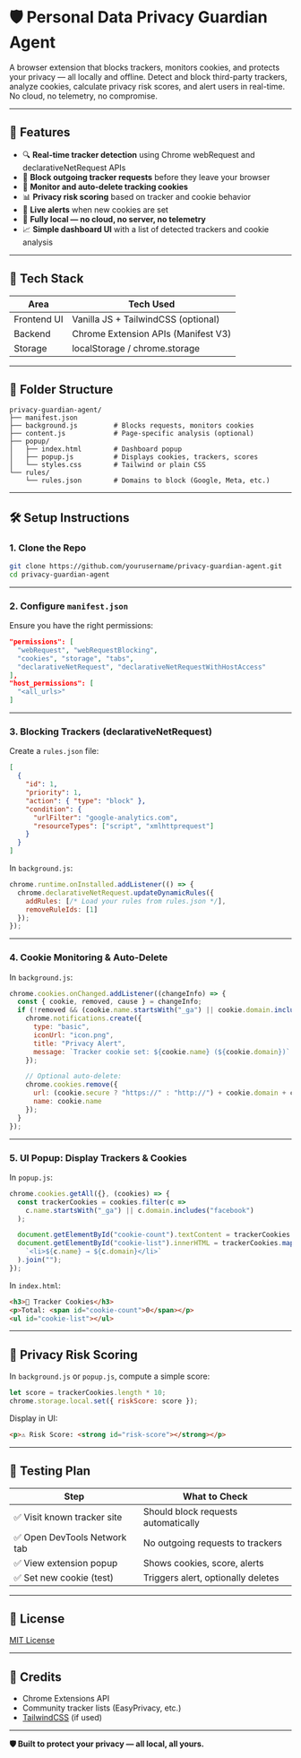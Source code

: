 
# 🛡️ Personal Data Privacy Guardian Agent

A browser extension that blocks trackers, monitors cookies, and protects your privacy — all locally and offline. Detect and block third-party trackers, analyze cookies, calculate privacy risk scores, and alert users in real-time. No cloud, no telemetry, no compromise.

---

## 🚀 Features

- 🔍 **Real-time tracker detection** using Chrome webRequest and declarativeNetRequest APIs
- 🚫 **Block outgoing tracker requests** before they leave your browser
- 🍪 **Monitor and auto-delete tracking cookies**
- 📊 **Privacy risk scoring** based on tracker and cookie behavior
- 🔔 **Live alerts** when new cookies are set
- 🧠 **Fully local — no cloud, no server, no telemetry**
- 📈 **Simple dashboard UI** with a list of detected trackers and cookie analysis

---

## 🧰 Tech Stack

| Area          | Tech Used                              |
|---------------|----------------------------------------|
| Frontend UI   | Vanilla JS + TailwindCSS (optional)    |
| Backend       | Chrome Extension APIs (Manifest V3)    |
| Storage       | localStorage / chrome.storage          |

---

## 📁 Folder Structure

```
privacy-guardian-agent/
├── manifest.json
├── background.js         # Blocks requests, monitors cookies
├── content.js            # Page-specific analysis (optional)
├── popup/
│   ├── index.html        # Dashboard popup
│   ├── popup.js          # Displays cookies, trackers, scores
│   └── styles.css        # Tailwind or plain CSS
└── rules/
    └── rules.json        # Domains to block (Google, Meta, etc.)
```

---

## 🛠️ Setup Instructions

### 1. Clone the Repo

```bash
git clone https://github.com/yourusername/privacy-guardian-agent.git
cd privacy-guardian-agent
```

---

### 2. Configure `manifest.json`

Ensure you have the right permissions:

```json
"permissions": [
  "webRequest", "webRequestBlocking",
  "cookies", "storage", "tabs",
  "declarativeNetRequest", "declarativeNetRequestWithHostAccess"
],
"host_permissions": [
  "<all_urls>"
]
```

---

### 3. Blocking Trackers (declarativeNetRequest)

Create a `rules.json` file:

```json
[
  {
    "id": 1,
    "priority": 1,
    "action": { "type": "block" },
    "condition": {
      "urlFilter": "google-analytics.com",
      "resourceTypes": ["script", "xmlhttprequest"]
    }
  }
]
```

In `background.js`:

```js
chrome.runtime.onInstalled.addListener(() => {
  chrome.declarativeNetRequest.updateDynamicRules({
    addRules: [/* Load your rules from rules.json */],
    removeRuleIds: [1]
  });
});
```

---

### 4. Cookie Monitoring & Auto-Delete

In `background.js`:

```js
chrome.cookies.onChanged.addListener((changeInfo) => {
  const { cookie, removed, cause } = changeInfo;
  if (!removed && (cookie.name.startsWith("_ga") || cookie.domain.includes("facebook"))) {
    chrome.notifications.create({
      type: "basic",
      iconUrl: "icon.png",
      title: "Privacy Alert",
      message: `Tracker cookie set: ${cookie.name} (${cookie.domain})`
    });

    // Optional auto-delete:
    chrome.cookies.remove({
      url: (cookie.secure ? "https://" : "http://") + cookie.domain + cookie.path,
      name: cookie.name
    });
  }
});
```

---

### 5. UI Popup: Display Trackers & Cookies

In `popup.js`:

```js
chrome.cookies.getAll({}, (cookies) => {
  const trackerCookies = cookies.filter(c =>
    c.name.startsWith("_ga") || c.domain.includes("facebook")
  );

  document.getElementById("cookie-count").textContent = trackerCookies.length;
  document.getElementById("cookie-list").innerHTML = trackerCookies.map(c =>
    `<li>${c.name} → ${c.domain}</li>`
  ).join("");
});
```

In `index.html`:

```html
<h3>🍪 Tracker Cookies</h3>
<p>Total: <span id="cookie-count">0</span></p>
<ul id="cookie-list"></ul>
```

---

## 🔬 Privacy Risk Scoring

In `background.js` or `popup.js`, compute a simple score:

```js
let score = trackerCookies.length * 10;
chrome.storage.local.set({ riskScore: score });
```

Display in UI:

```html
<p>⚠️ Risk Score: <strong id="risk-score"></strong></p>
```

---

## 🧪 Testing Plan

| Step                      | What to Check                         |
|---------------------------|---------------------------------------|
| ✅ Visit known tracker site | Should block requests automatically   |
| ✅ Open DevTools Network tab | No outgoing requests to trackers      |
| ✅ View extension popup     | Shows cookies, score, alerts          |
| ✅ Set new cookie (test)    | Triggers alert, optionally deletes    |

---

## 📜 License

[MIT License](LICENSE)

---

## 🙌 Credits

- Chrome Extensions API
- Community tracker lists (EasyPrivacy, etc.)
- [TailwindCSS](https://tailwindcss.com/) (if used)

---

**🛡 Built to protect your privacy — all local, all yours.**
